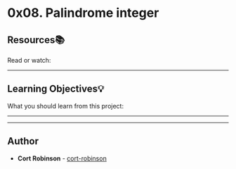 # 0x08. Palindrome integer

## Resources:books:
Read or watch:

---
## Learning Objectives:bulb:
What you should learn from this project:

---
---

## Author
* **Cort Robinson** - [cort-robinson](https://github.com/cort-robinson)